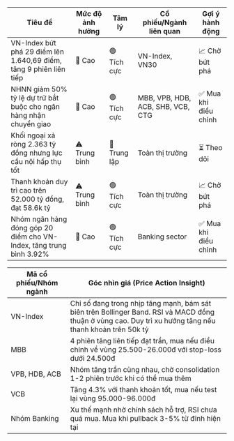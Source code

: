 | Tiêu đề | Mức độ ảnh hưởng | Tâm lý | Cổ phiếu/Ngành liên quan | Gợi ý hành động |
|---------|------------------|---------|---------------------------|------------------|
| VN-Index bứt phá 29 điểm lên 1.640,69 điểm, tăng 9 phiên liên tiếp | 🚨 Cao | 🟢 Tích cực | VN-Index, VN30 | 📈 Chờ bứt phá |
| NHNN giảm 50% tỷ lệ dự trữ bắt buộc cho ngân hàng nhận chuyển giao | 🚨 Cao | 🟢 Tích cực | MBB, VPB, HDB, ACB, SHB, VCB, CTG | ✅ Mua khi điều chỉnh |
| Khối ngoại xả ròng 2.363 tỷ đồng nhưng lực cầu nội hấp thụ tốt | ⚠️ Trung bình | 🔵 Trung lập | Toàn thị trường | ⏳ Theo dõi |
| Thanh khoản duy trì cao trên 52.000 tỷ đồng, đạt 58.6k tỷ | ⚠️ Trung bình | 🟢 Tích cực | Toàn thị trường | 📈 Chờ bứt phá |
| Nhóm ngân hàng đóng góp 20 điểm cho VN-Index, tăng trung bình 3.92% | 🚨 Cao | 🟢 Tích cực | Banking sector | ✅ Mua khi điều chỉnh |

| Mã cổ phiếu/Nhóm ngành | Góc nhìn giá (Price Action Insight) |
|-------------------------|--------------------------------------|
| VN-Index | Chỉ số đang trong nhịp tăng mạnh, bám sát biên trên Bollinger Band. RSI và MACD đồng thuận ở vùng cao. Duy trì xu hướng tăng nếu thanh khoản trên 50k tỷ |
| MBB | 4 phiên tăng liên tiếp đạt trần, mua nếu điều chỉnh về vùng 25.500-26.000đ với stop-loss dưới 24.500đ |
| VPB, HDB, ACB | Nhóm tăng trần cùng nhau, chờ consolidation 1-2 phiên trước khi có thể mua thêm |
| VCB | Tăng 4.3% với thanh khoản tốt, mua nếu test lại vùng 95.000-96.000đ |
| Nhóm Banking | Xu thế mạnh nhờ chính sách hỗ trợ, RSI chưa quá mua. Mua khi pullback 3-5% từ đỉnh hiện tại |